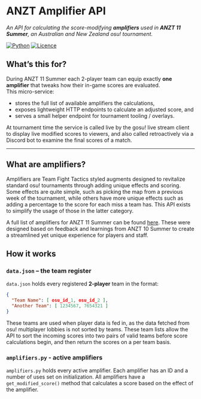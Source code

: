# ANZT Amplifier API

_An API for calculating the score-modifying **amplifiers** used in **ANZT 11 Summer**, an Australian and New Zealand osu! tournament._

[![Python](https://img.shields.io/badge/Python-3.10%2B-blue)](https://www.python.org/)
[![Licence](https://img.shields.io/badge/Licence-MIT-lightgrey)](#licence)

## What’s this for?  
During ANZT 11 Summer each 2-player team can equip exactly **one amplifier** that tweaks how their in-game scores are evaluated.  
This micro-service:

* stores the full list of available amplifiers the calculations,
* exposes lightweight HTTP endpoints to calculate an adjusted score, and  
* serves a small helper endpoint for tournament tooling / overlays.

At tournament time the service is called live by the gosu! live stream client to display live modified scores to viewers, and also called retroactively via a Discord bot to examine the final scores of a match.

---
## What are amplifiers?

Amplifiers are Team Fight Tactics styled augments designed to revitalize standard osu! tournaments through adding unique effects and scoring. Some effects are quite simple, such as picking the map from a previous week of the tournament, while others have more unique effects such as adding a percentage to the score for each miss a team has. This API exists to simplify the usage of those in the latter category.

A full list of amplifiers for ANZT 11 Summer can be found [here](https://docs.google.com/spreadsheets/d/1RWuqemRanJGwpT9H1fiRNz0g8chFhmRNRNDzgR4Kstc/edit?gid=1207981974#gid=1207981974). These were designed based on feedback and learnings from ANZT 10 Summer to create a streamlined yet unique experience for players and staff.

## How it works

### `data.json` – the team register
`data.json` holds every registered **2-player** team in the format:

```json
{
  "Team Name": [ osu_id_1, osu_id_2 ],
  "Another Team": [ 1234567, 7654321 ]
}
```
These teams are used when player data is fed in, as the data fetched from osu! multiplayer lobbies is not sorted by teams. These team lists allow the API to sort the incoming scores into two pairs of valid teams before score calculations begin, and then return the scores on a per team basis.

### `amplifiers.py` - active amplifiers
`amplifiers.py` holds every active amplifier. Each amplifier has an ID and a number of uses set on initialization. 
All amplifiers have a `get_modified_score()` method that calculates a score based on the effect of the amplifier.
